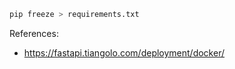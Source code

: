 ```bash
pip freeze > requirements.txt 
```

References:
- https://fastapi.tiangolo.com/deployment/docker/